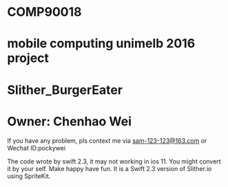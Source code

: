 # COMP90018  
# mobile computing unimelb 2016 project
# Slither_BurgerEater
# Owner: Chenhao Wei 
If you have any problem, pls context me via sam-123-123@163.com or Wechat ID:pockywei

The code wrote by swift 2.3, it may not working in ios 11. You might convert it by your self.
Make happy have fun.
It is a Swift 2.3 version of Slither.io using SpriteKit.
